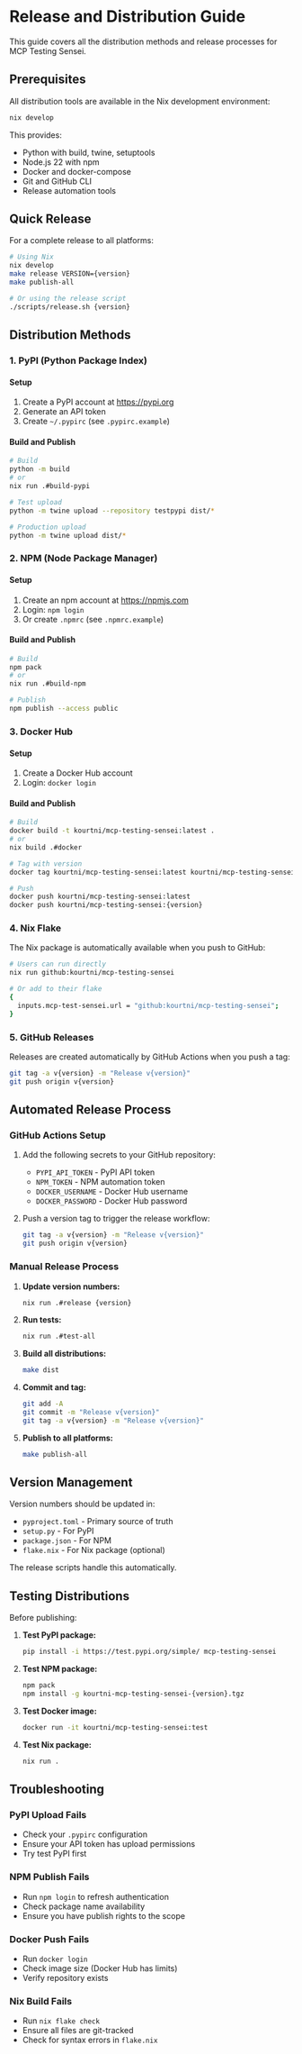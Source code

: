 # Release and Distribution Guide

This guide covers all the distribution methods and release processes for MCP Testing Sensei.

## Prerequisites

All distribution tools are available in the Nix development environment:

```bash
nix develop
```

This provides:
- Python with build, twine, setuptools
- Node.js 22 with npm
- Docker and docker-compose
- Git and GitHub CLI
- Release automation tools

## Quick Release

For a complete release to all platforms:

```bash
# Using Nix
nix develop
make release VERSION={version}
make publish-all

# Or using the release script
./scripts/release.sh {version}
```

## Distribution Methods

### 1. PyPI (Python Package Index)

#### Setup
1. Create a PyPI account at https://pypi.org
2. Generate an API token
3. Create `~/.pypirc` (see `.pypirc.example`)

#### Build and Publish
```bash
# Build
python -m build
# or
nix run .#build-pypi

# Test upload
python -m twine upload --repository testpypi dist/*

# Production upload
python -m twine upload dist/*
```

### 2. NPM (Node Package Manager)

#### Setup
1. Create an npm account at https://npmjs.com
2. Login: `npm login`
3. Or create `.npmrc` (see `.npmrc.example`)

#### Build and Publish
```bash
# Build
npm pack
# or
nix run .#build-npm

# Publish
npm publish --access public
```

### 3. Docker Hub

#### Setup
1. Create a Docker Hub account
2. Login: `docker login`

#### Build and Publish
```bash
# Build
docker build -t kourtni/mcp-testing-sensei:latest .
# or
nix build .#docker

# Tag with version
docker tag kourtni/mcp-testing-sensei:latest kourtni/mcp-testing-sensei:{version}

# Push
docker push kourtni/mcp-testing-sensei:latest
docker push kourtni/mcp-testing-sensei:{version}
```

### 4. Nix Flake

The Nix package is automatically available when you push to GitHub:

```bash
# Users can run directly
nix run github:kourtni/mcp-testing-sensei

# Or add to their flake
{
  inputs.mcp-test-sensei.url = "github:kourtni/mcp-testing-sensei";
}
```

### 5. GitHub Releases

Releases are created automatically by GitHub Actions when you push a tag:

```bash
git tag -a v{version} -m "Release v{version}"
git push origin v{version}
```

## Automated Release Process

### GitHub Actions Setup

1. Add the following secrets to your GitHub repository:
   - `PYPI_API_TOKEN` - PyPI API token
   - `NPM_TOKEN` - NPM automation token
   - `DOCKER_USERNAME` - Docker Hub username
   - `DOCKER_PASSWORD` - Docker Hub password

2. Push a version tag to trigger the release workflow:
   ```bash
   git tag -a v{version} -m "Release v{version}"
   git push origin v{version}
   ```

### Manual Release Process

1. **Update version numbers:**
   ```bash
   nix run .#release {version}
   ```

2. **Run tests:**
   ```bash
   nix run .#test-all
   ```

3. **Build all distributions:**
   ```bash
   make dist
   ```

4. **Commit and tag:**
   ```bash
   git add -A
   git commit -m "Release v{version}"
   git tag -a v{version} -m "Release v{version}"
   ```

5. **Publish to all platforms:**
   ```bash
   make publish-all
   ```

## Version Management

Version numbers should be updated in:
- `pyproject.toml` - Primary source of truth
- `setup.py` - For PyPI
- `package.json` - For NPM
- `flake.nix` - For Nix package (optional)

The release scripts handle this automatically.

## Testing Distributions

Before publishing:

1. **Test PyPI package:**
   ```bash
   pip install -i https://test.pypi.org/simple/ mcp-testing-sensei
   ```

2. **Test NPM package:**
   ```bash
   npm pack
   npm install -g kourtni-mcp-testing-sensei-{version}.tgz
   ```

3. **Test Docker image:**
   ```bash
   docker run -it kourtni/mcp-testing-sensei:test
   ```

4. **Test Nix package:**
   ```bash
   nix run .
   ```

## Troubleshooting

### PyPI Upload Fails
- Check your `.pypirc` configuration
- Ensure your API token has upload permissions
- Try test PyPI first

### NPM Publish Fails
- Run `npm login` to refresh authentication
- Check package name availability
- Ensure you have publish rights to the scope

### Docker Push Fails
- Run `docker login`
- Check image size (Docker Hub has limits)
- Verify repository exists

### Nix Build Fails
- Run `nix flake check`
- Ensure all files are git-tracked
- Check for syntax errors in `flake.nix`
